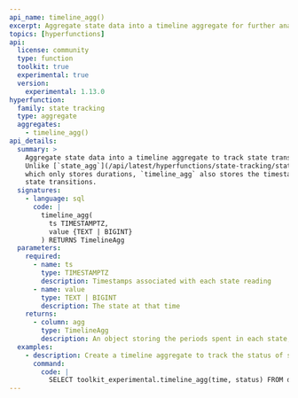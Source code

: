 ```yaml
---
api_name: timeline_agg()
excerpt: Aggregate state data into a timeline aggregate for further analysis
topics: [hyperfunctions]
api:
  license: community
  type: function
  toolkit: true
  experimental: true
  version:
    experimental: 1.13.0
hyperfunction:
  family: state tracking
  type: aggregate
  aggregates:
    - timeline_agg()
api_details:
  summary: >
    Aggregate state data into a timeline aggregate to track state transitions.
    Unlike [`state_agg`](/api/latest/hyperfunctions/state-tracking/state-agg/),
    which only stores durations, `timeline_agg` also stores the timestamps of
    state transitions.
  signatures:
    - language: sql
      code: |
        timeline_agg(
          ts TIMESTAMPTZ,
          value {TEXT | BIGINT}
        ) RETURNS TimelineAgg
  parameters:
    required:
      - name: ts
        type: TIMESTAMPTZ
        description: Timestamps associated with each state reading
      - name: value
        type: TEXT | BIGINT
        description: The state at that time
    returns:
      - column: agg
        type: TimelineAgg
        description: An object storing the periods spent in each state, including timestamps of state transitions
  examples:
    - description: Create a timeline aggregate to track the status of some devices.
      command:
        code: |
          SELECT toolkit_experimental.timeline_agg(time, status) FROM devices;
---
```


